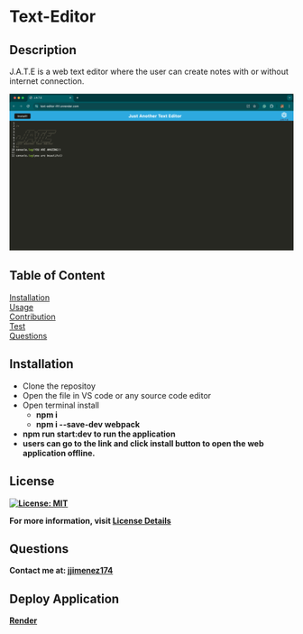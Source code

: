# Text-Editor

## Description
J.A.T.E is a web text editor where the user can create notes with or without internet connection. 

![image](./client/dist/assets/Screenshot.png)

## Table of Content
[Installation](#installation)  
[Usage](#usage)  
[Contribution](#contribution)  
[Test](#test)  
[Questions](#questions) 

## Installation
* Clone the repositoy
* Open the file in VS code or any source code editor
* Open terminal install 
    * <b>npm i</b>
    * <b> npm i --save-dev webpack
* <b>npm run start:dev</b> to run the application
* users can go to the link and click <b>install</b> button to open the web application offline. 

## License
[![License: MIT](https://img.shields.io/badge/License-MIT-yellow.svg)](https://opensource.org/licenses/MIT)

For more information, visit [License Details](https://opensource.org/license/MIT)

## Questions

Contact me at: [jjimenez174](https://github.com/jjimenez174)

## Deploy Application

[Render](https://text-editor-ift1.onrender.com)
